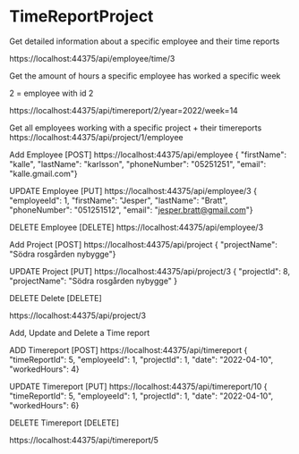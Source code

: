# TimeReportProject


Get detailed information about a specific employee and their time reports

https://localhost:44375/api/employee/time/3



Get the amount of hours a specific employee has worked a specific week


2 = employee with id 2

https://localhost:44375/api/timereport/2/year=2022/week=14



Get all employees working with a specific project + their timereports
https://localhost:44375/api/project/1/employee



Add Employee [POST]
https://localhost:44375/api/employee
{ "firstName": "kalle", "lastName": "karlsson", "phoneNumber": "05251251",
 "email": "kalle.gmail.com"}


UPDATE Employee  [PUT]
https://localhost:44375/api/employee/3
{ "employeeId": 1, "firstName": "Jesper", "lastName": "Bratt", "phoneNumber": "051251512",
"email": "jesper.bratt@gmail.com"}

DELETE Employee  [DELETE]
https://localhost:44375/api/employee/3




Add Project [POST]
https://localhost:44375/api/project
{ "projectName": "Södra rosgården nybygge"}

UPDATE Project [PUT]
https://localhost:44375/api/project/3
{ "projectId": 8, "projectName": "Södra rosgården nybygge" }

DELETE Delete  [DELETE]

https://localhost:44375/api/project/3


Add, Update and Delete a Time report

ADD Timereport [POST]
https://localhost:44375/api/timereport
{ "timeReportId": 5, "employeeId": 1, "projectId": 1, "date": "2022-04-10", "workedHours": 4}

UPDATE Timereport [PUT]
https://localhost:44375/api/timereport/10
{ "timeReportId": 5, "employeeId": 1, "projectId": 1, "date": "2022-04-10", "workedHours": 6}

DELETE Timereport [DELETE]

https://localhost:44375/api/timereport/5
